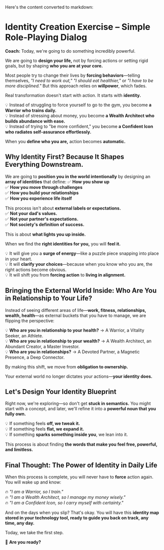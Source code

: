 Here's the content converted to markdown:

# Identity Creation Exercise – Simple Role-Playing Dialog

**Coach:** Today, we're going to do something incredibly powerful.

We are going to **design your life,** not by forcing actions or setting rigid goals, but by shaping **who you are at your core.**

Most people try to change their lives by **forcing behaviors**—telling themselves, *"I need to work out,"* *"I should eat healthier,"* or *"I have to be more disciplined."* But this approach relies on **willpower**, which fades.

Real transformation doesn't start with action. It starts with **identity.**

💡 Instead of struggling to force yourself to go to the gym, you become **a Warrior who trains daily.**  
💡 Instead of stressing about money, you become **a Wealth Architect who builds abundance with ease.**  
💡 Instead of trying to "be more confident," you become **a Confident Icon who radiates self-assurance effortlessly.**

When you **define who you are,** action becomes **automatic.**

## Why Identity First? Because It Shapes Everything Downstream.

We are going to **position you in the world intentionally** by designing an **array of identities** that define:
✅ **How you show up**  
✅ **How you move through challenges**  
✅ **How you build your relationships**  
✅ **How you experience life itself**

This process isn't about **external labels or expectations.**  
✅ **Not your dad's values.**  
✅ **Not your partner's expectations.**  
✅ **Not society's definition of success.**  

This is about **what lights you up inside.**

When we find the **right identities for you,** you will **feel it.**

💡 It will give you a **surge of energy**—like a puzzle piece snapping into place in your heart.  
💡 It will **clarify your choices**—because when you know who you are, the right actions become obvious.  
💡 It will shift you from **forcing action** to **living in alignment.**

## Bringing the External World Inside: Who Are You in Relationship to Your Life?

Instead of seeing different areas of life—**work, fitness, relationships, wealth, health**—as external buckets that you have to manage, we are flipping the perspective:

💡 **Who are you in relationship to your health?** → A Warrior, a Vitality Seeker, an Athlete.  
💡 **Who are you in relationship to your wealth?** → A Wealth Architect, an Abundant Creator, a Master Investor.  
💡 **Who are you in relationships?** → A Devoted Partner, a Magnetic Presence, a Deep Connector.

By making this shift, we move from **obligation to ownership.**

Your external world no longer dictates your actions—**your identity does.**

## Let's Design Your Identity Blueprint

Right now, we're exploring—so don't get **stuck in semantics.** You might start with a concept, and later, we'll refine it into a **powerful noun that you fully own.**

💡 If something feels **off, we tweak it.**  
💡 If something feels **flat, we expand it.**  
💡 If something **sparks something inside you**, we lean into it.

This process is about finding **the words that make you feel free, powerful, and limitless.**

## Final Thought: The Power of Identity in Daily Life

When this process is complete, you will never have to **force** action again. You will wake up and know:

🔥 *"I am a Warrior, so I train."*  
🔥 *"I am a Wealth Architect, so I manage my money wisely."*  
🔥 *"I am a Confident Icon, so I carry myself with certainty."*

And on the days when you slip? That's okay. You will have this **identity map stored in your technology tool, ready to guide you back on track, any time, any day.**

Today, we take the first step.

🚀 **Are you ready?**